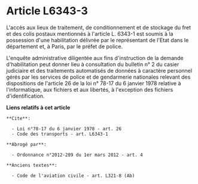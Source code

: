 # Article L6343-3

L'accès aux lieux de traitement, de conditionnement et de stockage du fret et des colis postaux mentionnés à l'article L.
6343-1 est soumis à la possession d'une habilitation délivrée par le représentant de l'Etat dans le département et, à Paris,
par le préfet de police.

L'enquête administrative diligentée aux fins d'instruction de la demande d'habilitation peut donner lieu à consultation du
bulletin n° 2 du casier judiciaire et des traitements automatisés de données à caractère personnel gérés par les services de
police et de gendarmerie nationales relevant des dispositions de l'article 26 de la loi n° 78-17 du 6 janvier 1978 relative à
l'informatique, aux fichiers et aux libertés, à l'exception des fichiers d'identification.

**Liens relatifs à cet article**

	**Cite**:

	  - Loi n°78-17 du 6 janvier 1978 - art. 26
	  - Code des transports - art. L6343-1

	**Abrogé par**:

	  - Ordonnance n°2012-289 du 1er mars 2012 - art. 4

	**Anciens textes**:

	  - Code de l'aviation civile - art. L321-8 (Ab)
